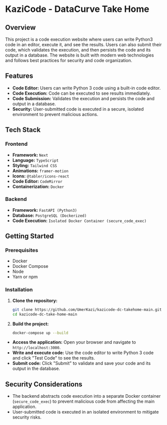 # KaziCode - DataCurve Take Home

## Overview

This project is a code execution website where users can write Python3 code in an editor, execute it, and see the results. Users can also submit their code, which validates the execution, and then persists the code and its output in a database. The website is built with modern web technologies and follows best practices for security and code organization.

## Features

- **Code Editor:** Users can write Python 3 code using a built-in code editor.
- **Code Execution:** Code can be executed to see results immediately.
- **Code Submission:** Validates the execution and persists the code and output in a database.
- **Security:** User-submitted code is executed in a secure, isolated environment to prevent malicious actions.

## Tech Stack

### Frontend

- **Framework:** `Next`
- **Language:** `TypeScript`
- **Styling:** `Tailwind CSS`
- **Animations:** `framer-motion`
- **Icons:** `@tabler/icons-react`
- **Code Editor:** `CodeMirror`
- **Containerization:** `Docker`

### Backend

- **Framework:** `FastAPI (Python3)`
- **Database:** `PostgreSQL (Dockerized)`
- **Code Execution:** `Isolated Docker Container (secure_code_exec)`

## Getting Started

### Prerequisites

- Docker
- Docker Compose
- Node
- Yarn or npm

### Installation

1. **Clone the repository:**

   ```bash
   git clone https://github.com/UmerKazi/kazicode-dc-takehome-main.git
   cd kazicode-dc-take-home-main
   ```

2. **Build the project:**
   ```bash
   docker-compose up --build
   ```

- **Access the application:** Open your browser and navigate to `http://localhost:3000`.
- **Write and execute code:** Use the code editor to write Python 3 code and click "Test Code" to see the results.
- **Submit code:** Click "Submit" to validate and save your code and its output in the database.

## Security Considerations

- The backend abstracts code execution into a separate Docker container (`secure_code_exec`) to prevent malicious code from affecting the main application.
- User-submitted code is executed in an isolated environment to mitigate security risks.
